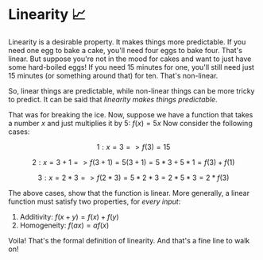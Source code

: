 # Linearity 📈
Linearity is a desirable property. It makes things more predictable. If you need one egg to bake a cake, you'll need four eggs to bake four. That's linear. But suppose you're not in the mood for cakes and want to just have some hard-boiled eggs! If you need 15 minutes for one, you'll still need just 15 minutes (or something around that) for ten. That's non-linear.

So, linear things are predictable, while non-linear things can be more tricky to predict. It can be said that _linearity makes things predictable_. 

That was for breaking the ice. Now, suppose we have a function that takes a number _x_ and just multiplies it by 5: $f(x)=5x$ Now consider the following cases:
```math
1: x=3 => f(3) = 15 
```
```math
2: x=3+1 => f(3+1) = 5(3+1) = 5*3 + 5*1 = f(3) + f(1)
```
```math
3: x = 2 * 3 => f(2*3) = 5*2*3 = 2*5*3 = 2*f(3)
```

The above cases, show that the function is linear. More generally, a linear function must satisfy two properties, for _every input_:
1. Additivity: $f(x + y) = f(x) + f(y)$
2. Homogeneity: $f(ax) = af(x)$

Voila! That's the formal definition of linearity. 
And that's a fine line to walk on!
